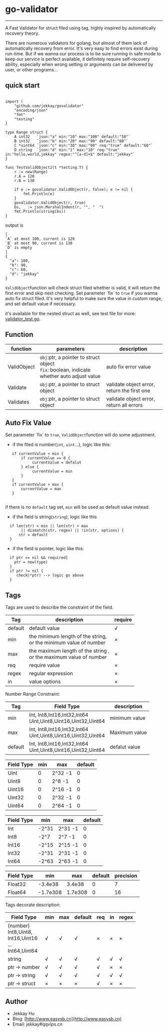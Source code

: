 # go-validator

---

<p>A Fast Validator for struct filed using tag, highly inspired by automatically recovery theory.</p>

<p>There are numerous validators for golang, but almost of them lack of automatically 
recovery from error. It's very easy to find errors exist during run-time. But if we wanna our process 
 is to be sure running in safe mode to keep our service is perfect available, it definitely require
 self-recovery ability, especially when wrong setting or arguments can be delivered
 by user, or other programs...
 </p>

## quick start

```

import (
    "github.com/jekkay/govalidator"
    "encoding/json"
    "fmt"
    "testing"
}

type Range struct {
    A int32   `json:"a" min:"10" max:"100" default:"50"`
    B int32   `json:"b" min:"20" max:"90" default:"80"`
    C *uint64 `json:"c" min:"30" max:"90" req:"true" default:"60"`
    D string  `json:"d" min:"1" max:"10" req:"true" in:"hello,world,jekkay" regex:"^[a-d]+$" default:"jekkay"`
}

func TestValidObject2(t *testing.T) {
	r := new(Range)
	r.A = 120
	r.B = 130

	if e := govalidator.ValidObject(r, false); e != nil {
		fmt.Println(e)
	}
	govalidator.ValidObject(r, true)
	bs, _ := json.MarshalIndent(r, "", "  ")
	fmt.Println(string(bs))
}
```

output is 
```
[
`A` at most 100, current is 120
`B` at most 90, current is 130 
`D` is empty
]
{
  "a": 100,
  "b": 90,
  "c": 60,
  "d": "jekkay"
}
```

<p><code>ValidObject</code>function will check struct filed whether is valid, 
it will return the first error and skip next checking. Set parameter `fix` to <code>true</code> 
if you wanna auto fix struct filed. It's very helpful to make sure the value in custom range, and set
default value if necessary.</p>

it's available for the nested struct as well, see test file for more: [validator_test.go](./validator_test.go).


## Function

| function | parameters | description |
|--------|--------|--------|
| ValidObject | <code>obj</code>:ptr, a pointer to struct object<br/><code>fix</code>: boolean, indicate whether auto adjust value<br/>| auto fix error value|
| Validate | <code>obj</code>:ptr, a pointer to struct object<br/>| validate object error, return the first one |
| Validates | <code>obj</code>:ptr, a pointer to struct object<br/>|  validate object error, return all errors |

## Auto Fix Value


<p>Set parameter `fix` to <code>true</code>, <code>ValidObject</code>function will do some adjustment.</p>

 - if the filed is number(<code>int</code>, <code>uint</code>...), logic like this:

```
   if currentValue < min {
       if currentValue == 0 {
            currentValue = defalut
       } else {
            currentValue = min
       }
   }
   if currentValue > max {
       currentValue = max
   }
     
``` 
<p>if there is no <code>default</code> tag set, <code>min</code> will be used as default value instead. </p>
 
 - if the field is string(<code>string</code>), logic like this

```
  if len(str) < min || len(str) > max 
       || dismatch(str, regex) || !in(str, options) {
      str = default
  }
```

 - if the field is pointer, logic like this:
 
```
  if ptr == nil && required{
    ptr = new(type)
  }
  if ptr != nil {
     check(*ptr) --> logic go above
  }

```

## Tags

<p>Tags are used to describe the constraint of the field.</p>


| Tag | description | require |
|------|------|------|
| default | default value | √ | 
| min | the minimum length of the string,<br/> or the minimum value of number | × |
| max | the maximum length of the string ,<br/> or the maximum value of number| × |
| req | require value | × |
| regex | regular expression | × |
| in | value options | × |

<p>Number Range Constraint:</p>

| Tag | Field Type |description |
|------|------|------|
| min | Int, Int8,Int16,Int32,Int64<br/>Uint,Uint8,Uint16,Uint32,Uint64| minimum value |
| max | Int, Int8,Int16,Int32,Int64<br/>Uint,Uint8,Uint16,Uint32,Uint64| Maximum value |
| default | Int, Int8,Int16,Int32,Int64<br/>Uint,Uint8,Uint16,Uint32,Uint64| defalut value |


| Field Type | min | max | default |
|-------|-------|-------|-------|
| Uint | 0 | 2^32 -1 | 0 |
| Uint8 | 0 | 2^8 -1 | 0 |
| Uint16 | 0 | 2^16 -1 | 0 |
| Uint32 | 0 | 2^32 -1 | 0 |
| Uint64 | 0 | 2^64 -1 | 0 |


| Field Type | min | max | default |
|-------|-------|-------|-------|
| Int | -2^31 | 2^31 -1 | 0 |
| Int8 | -2^7 | 2^7 -1 | 0 |
| Int16 | -2^15 | 2^15 -1 | 0 |
| Int32 | -2^31 | 2^31 -1 | 0 |
| Int64 | -2^63 | 2^63 -1 | 0 |

| Field Type | min | max | default | precision|
|-------|-------|-------|-------|-------|
| Float32 | -3.4e38 | 3.4e38 | 0 | 7 |
| Float64 | -1.7e308 | 1.7e308	 | 0 | 16 |


<p> Tags decorate description:</p>

| Field Type | min | max | default | req | in | regex |
|-------|-------|-------|-------|-------|-------|-------|
| (number)<br/>Int8,Uint8,<br/>Int16,Uint16<br/>...<br/>Int64,Uint64| √ | √ | √ | × |× |× |
| string | √ | √ | √ |  √ | √ | √ |
| ptr -> number |√ | √ | √ | √ |× |× |
| ptr -> string | √ | √ | √ |  √ | √ | √ |
| ptr -> struct |× |× |× |√ |× |× |

## Author
 - Jekkay Hu
 - Blog: [http://www.easysb.cn](http://www.easysb.cn)
 - Email: jekkay#qqvips.cn
 